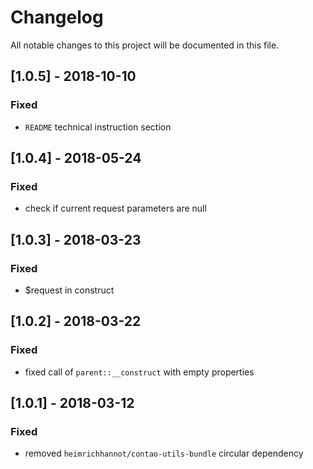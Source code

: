 # Changelog
All notable changes to this project will be documented in this file.

## [1.0.5] - 2018-10-10

### Fixed
- `README` technical instruction section

## [1.0.4] - 2018-05-24

### Fixed
- check if current request parameters are null

## [1.0.3] - 2018-03-23

### Fixed
- $request in construct

## [1.0.2] - 2018-03-22

### Fixed
- fixed call of `parent::__construct` with empty properties

## [1.0.1] - 2018-03-12

### Fixed
- removed `heimrichhannot/contao-utils-bundle` circular dependency
